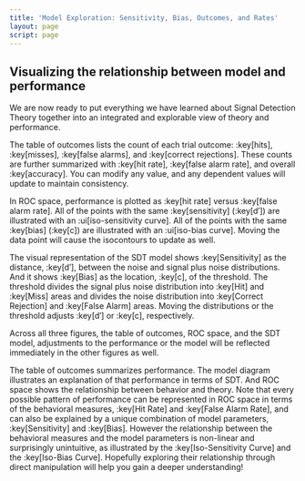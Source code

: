 ```yaml
---
title: 'Model Exploration: Sensitivity, Bias, Outcomes, and Rates'
layout: page
script: page
---
```


## Visualizing the relationship between model and performance

We are now ready to put everything we have learned about Signal Detection Theory together into an
integrated and explorable view of theory and performance.

The table of outcomes lists the count of each trial outcome: :key[hits], :key[misses], :key[false
alarms], and :key[correct rejections]. These counts are further summarized with :key[hit rate],
:key[false alarm rate], and overall :key[accuracy]. You can modify any value, and any dependent
values will update to maintain consistency.

In ROC space, performance is plotted as :key[hit rate] versus :key[false alarm rate]. All of the
points with the same :key[sensitivity] (:key[d′]) are illustrated with an :ui[iso-sensitivity
curve]. All of the points with the same :key[bias] (:key[c]) are illustrated with an :ui[iso-bias
curve]. Moving the data point will cause the isocontours to update as well.

The visual representation of the SDT model shows :key[Sensitivity] as the distance, :key[d′],
between the noise and signal plus noise distributions. And it shows :key[Bias] as the location,
:key[c], of the threshold. The threshold divides the signal plus noise distribution into :key[Hit]
and :key[Miss] areas and divides the noise distribution into :key[Correct Rejection] and :key[False
Alarm] areas. Moving the distributions or the threshold adjusts :key[d′] or :key[c], respectively.

Across all three figures, the table of outcomes, ROC space, and the SDT model, adjustments to the
performance or the model will be reflected immediately in the other figures as well.

<sdt-example-interactive>
  <detectable-table numeric interactive summary="stimulusRates accuracy"
    hits="80" misses="20" false-alarms="10" correct-rejections="90"></detectable-table>
  <roc-space interactive point="all" iso-d="all" iso-c="all"></roc-space>
  <sdt-model interactive threshold bias distributions sensitivity color="outcome"></sdt-model>
</sdt-example-interactive>

The table of outcomes summarizes performance. The model diagram illustrates an explanation of that
performance in terms of SDT. And ROC space shows the relationship between behavior and theory. Note
that every possible pattern of performance can be represented in ROC space in terms of the
behavioral measures, :key[Hit Rate] and :key[False Alarm Rate], and can also be explained by a
unique combination of model parameters, :key[Sensitivity] and :key[Bias]. However the relationship
between the behavioral measures and the model parameters is non-linear and surprisingly unintuitive,
as illustrated by the :key[Iso-Sensitivity Curve] and the :key[Iso-Bias Curve]. Hopefully exploring
their relationship through direct manipulation will help you gain a deeper understanding!
